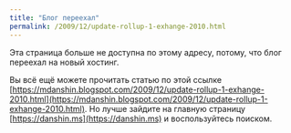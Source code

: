 ```yaml
---
title: "Блог переехал"
permalink: /2009/12/update-rollup-1-exhange-2010.html
---
```

Эта страница больше не доступна по этому адресу, потому, что блог переехал на новый хостинг.

Вы всё ещё можете прочитать статью по этой ссылке [https://mdanshin.blogspot.com/2009/12/update-rollup-1-exhange-2010.html](https://mdanshin.blogspot.com/2009/12/update-rollup-1-exhange-2010.html). Но лучше зайдите на главную страницу [https://danshin.ms](https://danshin.ms) и воспользуйтесь поиском.